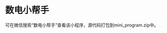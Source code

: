 # 数电小帮手
可在微信搜索“数电小帮手”查看该小程序，源代码打包到mini_program.zip中。
<img src="https://s1.ax1x.com/2022/04/14/LlO1ET.png" style="zoom:10%;" />
<img src="https://s1.ax1x.com/2022/04/14/LlOnvn.png" style="zoom:10%;" />
